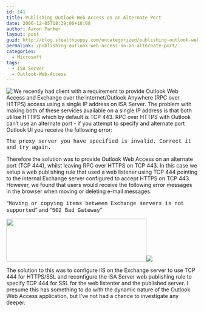 ```yaml
---
id: 141
title: Publishing Outlook Web Access on an Alternate Port
date: 2006-12-05T18:39:00+10:00
author: Aaron Parker
layout: post
guid: http://blog.stealthpuppy.com/uncategorized/publishing-outlook-web-access-on-an-alternate-port
permalink: /publishing-outlook-web-access-on-an-alternate-port/
categories:
  - Microsoft
tags:
  - ISA Server
  - Outlook-Web-Access
---
```

<img align="left" src="http://stealthpuppy.com/wp-content/uploads/2006/12/exchange.png" />We recently had client with a requirement to provide Outlook Web Access and Exchange over the Internet/Outlook Anywhere (RPC over HTTPS) access using a single IP address on ISA Server. The problem with making both of these services available on a single IP address is that both utilise HTTPS which by default is TCP 443. RPC over HTTPS with Outlook can&#8217;t use an alternate port - if you attempt to specify and alternate port Outlook UI you receive the following error:

<font face="courier new,courier">The proxy server you have specified is invalid. Correct it and try again.</font>

Therefore the solution was to provide Outlook Web Access on an alternate port (TCP 444), whilst leaving RPC over HTTPS on TCP 443. In this case we setup a web publishing rule that used a web listener using TCP 444 pointing to the internal Exchange server configured to accept HTTPS on TCP 443. However, we found that users would receive the following error messages in the browser when moving or deleting e-mail messages:

&#8220;<font face="courier new,courier">Moving or copying items between Exchange servers is not supported</font>&#8221; and &#8220;<font face="courier new,courier">502 Bad Gateway</font>&#8221;

<img border="0" width="369" src="http://stealthpuppy.com/wp-content/uploads/2006/12/1000.14.220.OWAError1.PNG" height="113" style="width: 369px; height: 113px" /><img border="0" src="http://stealthpuppy.com/wp-content/uploads/2006/12/1000.14.221.OWAError2.PNG" /> 

The solution to this was to configure IIS on the Exchange server to use TCP 444 for HTTPS/SSL and reconfigure the ISA Server web publishing rule to specify TCP 444 for SSL for the web listenter and the published server. I presume this has something to do with the dynamic nature of the Outlook Web Access application, but I&#8217;ve not had a chance to investigate any deeper.